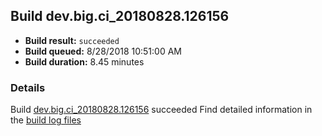 ## Build dev.big.ci_20180828.126156
- **Build result:** `succeeded`
- **Build queued:** 8/28/2018 10:51:00 AM
- **Build duration:** 8.45 minutes
### Details
Build [dev.big.ci_20180828.126156](https://winappstudio.visualstudio.com/web/build.aspx?pcguid=a4ef43be-68ce-4195-a619-079b4d9834c2&builduri=vstfs%3a%2f%2f%2fBuild%2fBuild%2f26156) succeeded
Find detailed information in the [build log files](https://uwpctdiags.blob.core.windows.net/buildlogs/dev.big.ci_20180828.126156_logs.zip)
